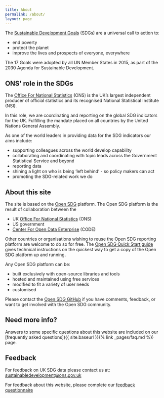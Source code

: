 ```yaml
---
title: About
permalink: /about/
layout: page
---
```

The [Sustainable Development Goals](http://www.un.org/sustainabledevelopment/sustainable-development-goals/) (SDGs) are a universal call to action to:
  * end poverty
  * protect the planet
  * improve the lives and prospects of everyone, everywhere

The 17 Goals were adopted by all UN Member States in 2015, as part of the 2030 Agenda for Sustainable Development.

## ONS' role in the SDGs
The [Office For National Statistics](https://www.ons.gov.uk/) (ONS) is the UK’s largest independent producer of official statistics and its recognised National Statistical Institute (NSI).

In this role, we are coordinating and reporting on the global SDG indicators for the UK. Fulfilling the mandate placed on all countries by the United Nations General Assembly.

As one of the world leaders in providing data for the SDG indicators our aims include: 
  * supporting colleagues across the world develop capability 
  * collaborating and coordinating with topic leads across the Government Statistical Service and beyond
  * reporting data
  * shining a light on who is being ‘left behind’ - so policy makers can act 
  * promoting the SDG-related work we do

## About this site
The site is based on the [Open SDG](https://open-sdg.readthedocs.io/en/latest/) platform. The Open SDG platform is the result of collaboration between the
  * UK [Office For National Statistics](https://www.ons.gov.uk/) (ONS) 
  * US government
  * [Center For Open Data Enterprise](http://opendataenterprise.org/) (CODE)

Other countries or organisations wishing to reuse the Open SDG reporting platform are welcome to do so for free. The [Open SDG Quick Start guide](https://open-sdg.readthedocs.io/en/latest/quick-start/) gives technical instructions on the quickest way to get a copy of the Open SDG platform up and running.

Any Open SDG platform can be:
  * built exclusively with open-source libraries and tools
  * hosted and maintained using free services 
  * modified to fit a variety of user needs 
  * customised

Please contact the [Open SDG GitHub](https://github.com/open-sdg/open-sdg) if you have comments, feedback, or want to get involved with the Open SDG community.

## Need more info?
Answers to some specific questions about this website are included on our [frequently asked questions]({{ site.baseurl }}{% link _pages/faq.md %}) page.

## Feedback
For feedback on UK SDG data please contact us at: <sustainabledevelopment@ons.gov.uk>

For feedback about this website, please complete our [feedback questionnaire](https://www.surveymonkey.co.uk/r/SDGfeedback)

